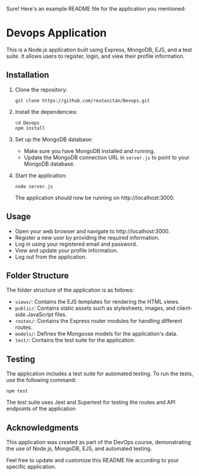 Sure! Here's an example README file for the application you mentioned:

# Devops Application

This is a Node.js application built using Express, MongoDB, EJS, and a test suite. It allows users to register, login, and view their profile information.

## Installation

1. Clone the repository:

   ```
   git clone https://github.com/reutavitan/Devops.git
   ```

2. Install the dependencies:

   ```
   cd Devops
   npm install
   ```

3. Set up the MongoDB database:

   - Make sure you have MongoDB installed and running.
   - Update the MongoDB connection URL in `server.js` to point to your MongoDB database.

4. Start the application:

   ```
   node server.js
   ```

   The application should now be running on http://localhost:3000.

## Usage

- Open your web browser and navigate to http://localhost:3000.
- Register a new user by providing the required information.
- Log in using your registered email and password.
- View and update your profile information.
- Log out from the application.

## Folder Structure

The folder structure of the application is as follows:

- `views/`: Contains the EJS templates for rendering the HTML views.
- `public/`: Contains static assets such as stylesheets, images, and client-side JavaScript files.
- `routes/`: Contains the Express router modules for handling different routes.
- `models/`: Defines the Mongoose models for the application's data.
- `test/`: Contains the test suite for the application.

## Testing

The application includes a test suite for automated testing. To run the tests, use the following command:

```
npm test
```

The test suite uses Jest and Supertest for testing the routes and API endpoints of the application


## Acknowledgments

This application was created as part of the DevOps course, demonstrating the use of Node.js, MongoDB, EJS, and automated testing.

Feel free to update and customize this README file according to your specific application.
